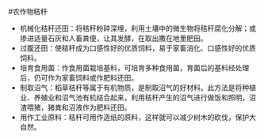#农作物秸秆
* 机械化秸秆还田：将秸秆粉碎深埋，利用土壤中的微生物将秸秆腐化分解；或掺进适量石灰和人畜粪便，让其发酵，在取出撒在地里肥田。
* 过腹还田：使秸秆成为口感性好的优质饲料，易于家畜消化、口感性好的优质饲料。
* 培育食用菌：作食用菌栽培基料，可培育多种食用菌，育菌后的基料经处理后，仍可作为家畜饲料或作肥料还田。
* 制取沼气：稻草秸秆等属于有机物质，是制取沼气的好材料。此方法是将种植业、养殖业和沼气池有机结合起来，利用秸秆产生的沼气进行做饭和照明，沼渣喂猪，猪粪和沼液作为肥料还田。
* 用作工业原料：秸秆可用作造纸的原料，这样就可以减少树木的砍伐，保护大自然。
